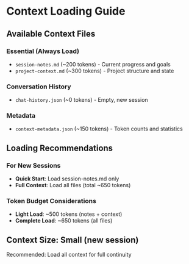 # Context Loading Guide

## Available Context Files

### Essential (Always Load)
- `session-notes.md` (~200 tokens) - Current progress and goals
- `project-context.md` (~300 tokens) - Project structure and state

### Conversation History
- `chat-history.json` (~0 tokens) - Empty, new session

### Metadata
- `context-metadata.json` (~150 tokens) - Token counts and statistics

## Loading Recommendations

### For New Sessions
- **Quick Start**: Load session-notes.md only
- **Full Context**: Load all files (total ~650 tokens)

### Token Budget Considerations
- **Light Load**: ~500 tokens (notes + context)
- **Complete Load**: ~650 tokens (all files)

## Context Size: Small (new session)
Recommended: Load all context for full continuity